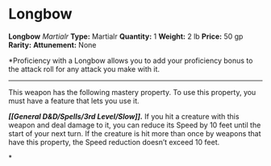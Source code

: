 # Longbow

**Longbow**
_Martialr_
**Type:** Martialr
**Quantity:** 1
**Weight:** 2 lb
**Price:** 50 gp
**Rarity:** 
**Attunement:** None

*Proficiency with a Longbow allows you to add your proficiency bonus to the attack roll for any attack you make with it.
<div class="mastery-container"><hr />
<p>This weapon has the following mastery property. To use this property, you must have a feature that lets you use it.

***[[General D&D/Spells/3rd Level/Slow]].*** If you hit a creature with this weapon and deal damage to it, you can reduce its Speed by 10 feet until the start of your next turn. If the creature is hit more than once by weapons that have this property, the Speed reduction doesn’t exceed 10 feet.</p>*